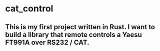 # cat_control

## This is my first project written in Rust. I want to build a library that remote controls a Yaesu FT991A over RS232 / CAT.
